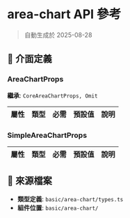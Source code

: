 # area-chart API 參考

> 自動生成於 2025-08-28

## 🔧 介面定義

### AreaChartProps

**繼承**: `CoreAreaChartProps, Omit`

| 屬性 | 類型 | 必需 | 預設值 | 說明 |
|------|------|------|--------|------|

### SimpleAreaChartProps

| 屬性 | 類型 | 必需 | 預設值 | 說明 |
|------|------|------|--------|------|

## 📁 來源檔案

- **類型定義**: `basic/area-chart/types.ts`
- **組件位置**: `basic/area-chart/`

